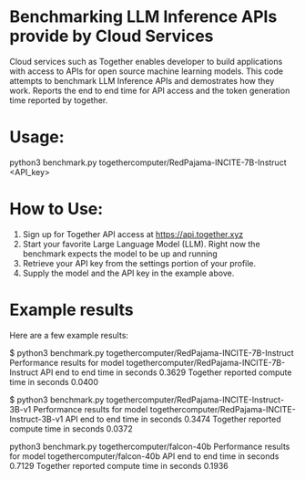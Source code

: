 # Benchmarking LLM Inference APIs provide by Cloud Services
Cloud services such as Together enables developer to build applications with access to APIs for open source machine learning models.
This code attempts to benchmark LLM Inference APIs and demostrates how they work.
Reports the end to end time for API access and the token generation time reported by together.

# Usage:
python3 benchmark.py togethercomputer/RedPajama-INCITE-7B-Instruct <API_key>

# How to Use:
1. Sign up for Together API access at https://api.together.xyz
2. Start your favorite Large Language Model (LLM). Right now the benchmark expects the model to be up and running
3. Retrieve your API key from the settings portion of your profile.
4. Supply the model and the API key in the example above.

# Example results
Here are a few example results:

$ python3 benchmark.py togethercomputer/RedPajama-INCITE-7B-Instruct <api key>
Performance results for model togethercomputer/RedPajama-INCITE-7B-Instruct
API end to end time in seconds 0.3629
Together reported compute time in seconds 0.0400

$ python3 benchmark.py togethercomputer/RedPajama-INCITE-Instruct-3B-v1 <api key>
Performance results for model togethercomputer/RedPajama-INCITE-Instruct-3B-v1
API end to end time in seconds 0.3474
Together reported compute time in seconds 0.0372

python3 benchmark.py togethercomputer/falcon-40b <api key> 
Performance results for model togethercomputer/falcon-40b
API end to end time in seconds 0.7129
Together reported compute time in seconds 0.1936
